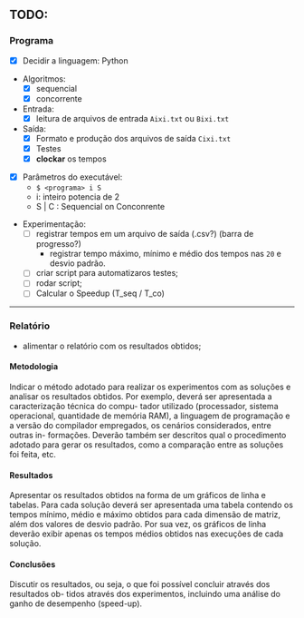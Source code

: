 ## TODO:

### Programa

- [x] Decidir a linguagem: Python
- Algoritmos:
  - [x] sequencial
  - [x] concorrente
- Entrada:
  - [x] leitura de arquivos de entrada `Aixi.txt` ou `Bixi.txt`
- Saída:
  - [x] Formato e produção dos arquivos de saída `Cixi.txt`
  - [x] Testes
  - [x] **clockar** os tempos
- [x] Parâmetros do executável:
  -  `$ <programa> i S`  
    - i: inteiro potencia de 2
    - S | C : Sequencial on Conconrente
- Experimentação:
  - [ ] registrar tempos em um arquivo de saída (.csv?) (barra de progresso?)
    - registrar tempo máximo, mínimo e médio dos tempos nas `20` e desvio padrão.
  - [ ] criar script para automatizaros testes;
  - [ ] rodar script;
  - [ ] Calcular o Speedup (T_seq / T_co)

---

### Relatório
- alimentar o relatório com os resultados obtidos;
#### Metodologia
Indicar o método adotado para realizar os experimentos com as soluções e analisar
os resultados obtidos. Por exemplo, deverá ser apresentada a caracterização técnica do compu-
tador utilizado (processador, sistema operacional, quantidade de memória RAM), a linguagem
de programação e a versão do compilador empregados, os cenários considerados, entre outras in-
formações. Deverão também ser descritos qual o procedimento adotado para gerar os resultados,
como a comparação entre as soluções foi feita, etc.
#### Resultados
Apresentar os resultados obtidos na forma de um gráficos de linha e tabelas. Para
cada solução deverá ser apresentada uma tabela contendo os tempos mínimo, médio e máximo
obtidos para cada dimensão de matriz, além dos valores de desvio padrão. Por sua vez, os gráficos
de linha deverão exibir apenas os tempos médios obtidos nas execuções de cada solução.
#### Conclusões
Discutir os resultados, ou seja, o que foi possível concluir através dos resultados ob-
tidos através dos experimentos, incluindo uma análise do ganho de desempenho (speed-up).
